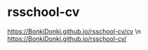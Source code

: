 # rsschool-cv

https://BonkiDonki.github.io/rsschool-cv/cv \n
https://BonkiDonki.github.io/rsschool-cv/
